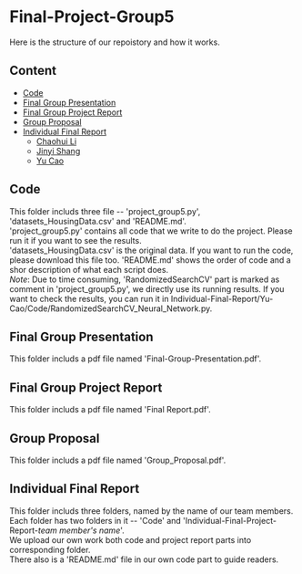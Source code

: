 # Final-Project-Group5  
Here is the structure of our repoistory and how it works.
## Content
* [Code](#Code)
* [Final Group Presentation](#Fianl-Group-Presentation) 
* [Final Group Project Report](#Final-Group-Project-Report) 
* [Group Proposal](#Group-Proposal)  
* [Individual Final Report](#Individual-Final-Report) 
  * [Chaohui Li](#Chaohui-Li)  
  * [Jinyi Shang](#Jinyi-Shang)
  * [Yu Cao](#Yu-Cao)

## Code
This folder includs three file -- 'project_group5.py', 'datasets_HousingData.csv' and 'README.md'.  
'project_group5.py' contains all code that we write to do the project. Please run it if you want to see the results.  
'datasets_HousingData.csv' is the original data. If you want to run the code, please download this file too.
'README.md' shows the order of code and a shor description of what each script does.  
*Note*: Due to time consuming, 'RandomizedSearchCV' part is marked as comment in 'project_group5.py', we directly use its running results.
If you want to check the results, you can run it in Individual-Final-Report/Yu-Cao/Code/RandomizedSearchCV_Neural_Network.py.  

## Final Group Presentation  
This folder includs a pdf file named 'Final-Group-Presentation.pdf'.  

## Final Group Project Report
This folder includs a pdf file named 'Final Report.pdf'.  

## Group Proposal
This folder includs a pdf file named 'Group_Proposal.pdf'.  

## Individual Final Report
This folder includs three folders, named by the name of our team members.  
Each folder has two folders in it -- 'Code' and 'Individual-Final-Project-Report-_team member's name_'.  
We upload our own work both code and project report parts into corresponding folder.  
There also is a 'README.md' file in our own code part to guide readers.
